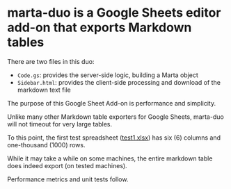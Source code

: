 # marta-duo is a Google Sheets editor add-on that exports Markdown tables

There are two files in this duo:
  * `Code.gs`: provides the server-side logic, building a Marta object
  * `Sidebar.html`: provides the client-side processing and download of the markdown text file

The purpose of this Google Sheet Add-on is performance and simplicity.

Unlike many other Markdown table exporters for Google Sheets, 
marta-duo will not timeout for very large tables. 

To this point, the first test spreadsheet ([test1.xlsx][testsheets]) has six (6) columns 
and one-thousand (1000) rows.

While it may take a while on some machines, the entire markdown table does indeed export (on tested machines).

Performance metrics and unit tests follow.


[testsheets]: https://github.com/motetpaper/marta-duo/tree/main/tests/test-sheets
